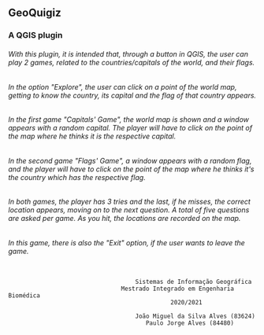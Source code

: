 
## GeoQuigiz 
### A QGIS plugin

###### With this plugin, it is intended that, through a button in QGIS, the user can play 2 games, related to the countries/capitals of the world, and their flags.

###### In the option "Explore", the user can click on a point of the world map, getting to know the country, its capital and the flag of that country appears.

###### In the first game "Capitals' Game", the world map is shown and a window appears with a random capital. The player will have to click on the point of the map where he thinks it is the respective capital.

###### In the second game "Flags' Game", a window appears with a random flag, and the player will have to click on the point of the map where he thinks it's the country which has the respective flag.

###### In both games, the player has 3 tries and the last, if he misses, the correct location appears, moving on to the next question. A total of five questions are asked per game. As you hit, the locations are recorded on the map.

###### In this game, there is also the "Exit" option, if the user wants to leave the game.


```

                                    Sistemas de Informação Geográfica
                                Mestrado Integrado em Engenharia Biomédica
                                              2020/2021

                                    João Miguel da Silva Alves (83624)
                                       Paulo Jorge Alves (84480)

```
